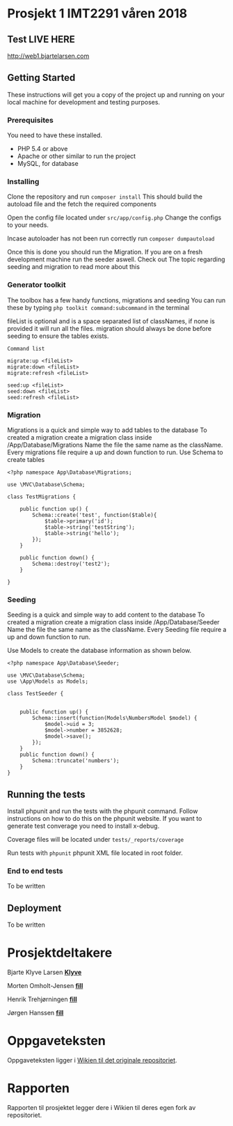 # Prosjekt 1 IMT2291 våren 2018

## Test LIVE HERE
http://web1.bjartelarsen.com


## Getting Started

These instructions will get you a copy of the project up and running on your local machine for development and testing purposes.

### Prerequisites

You need to have these installed.


- PHP 5.4 or above
- Apache or other similar to run the project
- MySQL, for database



### Installing

Clone the repository and run `composer install` This should build the autoload file and the fetch the required components

Open the config file located under `src/app/config.php` Change the configs to your needs.

Incase autoloader has not been run correctly run `composer dumpautoload`

Once this is done you should run the Migration. If you are on a fresh development machine run the seeder aswell.
Check out The topic regarding seeding and migration to read more about this


### Generator toolkit

The toolbox has a few handy functions, migrations and seeding
You can run these by typing `php toolkit command:subcommand` in the terminal


fileList is optional and is a space separated list of classNames, if none is provided it will run all the files.
migration should always be done before seeding to ensure the tables exists.

```
Command list

migrate:up <fileList>
migrate:down <fileList>
migrate:refresh <fileList>

seed:up <fileList>
seed:down <fileList>
seed:refresh <fileList>

```




### Migration

Migrations is a quick and simple way to add tables to the database
To created a migration create a migration class inside /App/Database/Migrations
Name the file the same name as the className.
Every migrations file require a up and down function to run.
Use Schema to create tables
```
<?php namespace App\Database\Migrations;

use \MVC\Database\Schema;

class TestMigrations {

    public function up() {
        Schema::create('test', function($table){
            $table->primary('id');
            $table->string('testString');
            $table->string('hello');
        });
    }

    public function down() {
        Schema::destroy('test2');
    }

}
```

### Seeding
Seeding is a quick and simple way to add content to the database
To created a migration create a migration class inside /App/Database/Seeder
Name the file the same name as the className.
Every Seeding file require a up and down function to run.

Use Models to create the database information as shown below.

```
<?php namespace App\Database\Seeder;

use \MVC\Database\Schema;
use \App\Models as Models;

class TestSeeder {


    public function up() {
        Schema::insert(function(Models\NumbersModel $model) {
            $model->uid = 3;
            $model->number = 3852628;
            $model->save();
        });
    }
    public function down() {
        Schema::truncate('numbers');
    }
}
```

## Running the tests

Install phpunit and run the tests with the phpunit command.
Follow instructions on how to do this on the phpunit website.
If you want to generate test converage you need to install x-debug.

Coverage files will be located under `tests/_reports/coverage`

Run tests with `phpunit`
phpunit XML file located in root folder.


### End to end tests

To be written


## Deployment

To be written



# Prosjektdeltakere #

Bjarte Klyve Larsen **[Klyve](https://github.com/klyve)**

Morten Omholt-Jensen **[fill]()**

Henrik Trehjørningen **[fill]()**

Jørgen Hanssen **[fill]()**



# Oppgaveteksten #
Oppgaveteksten ligger i [Wikien til det originale repositoriet](https://bitbucket.org/okolloen/imt2291-project1-spring2018/wiki/).

# Rapporten #
Rapporten til prosjektet legger dere i Wikien til deres egen fork av repositoriet.
